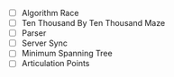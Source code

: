 - [ ] Algorithm Race
- [ ] Ten Thousand By Ten Thousand Maze
- [ ] Parser
- [ ] Server Sync
- [ ] Minimum Spanning Tree
- [ ] Articulation Points
